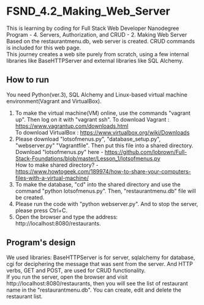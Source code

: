 # FSND_4.2_Making_Web_Server
This is learning by coding for Full Stack Web Developer Nanodegree Program - 4. Servers, Authorization, and CRUD - 2. Making Web Server </br>
Based on the restaurantmenu.db, web server is created. CRUD commands is included for this web page. </br>
This journey creates a web site purely from scratch, using a few internal libraries like BaseHTTPServer and external libraries like SQL Alchemy.

## How to run
You need Python(ver.3), SQL Alchemy and Linux-based virtual machine environment(Vagrant and VirtualBox).
  1. To make the virtual machine(VM) online, use the commands "vagrant up". Then log on it with "vagrant ssh".
    To download Vagrant : https://www.vagrantup.com/downloads.html </br>
    To download VirtualBox : https://www.virtualbox.org/wiki/Downloads
  2. Please download "lotsofmenus.py", "database_setup.py", "webserver.py" "Vagrantfile". Then put this file into a shared directory.
	  Download "lotsofmenus.py" here - https://github.com/lobrown/Full-Stack-Foundations/blob/master/Lesson_1/lotsofmenus.py </br>
	  How to make shared directory? - https://www.howtogeek.com/189974/how-to-share-your-computers-files-with-a-virtual-machine/
  3. To make the database, "cd" into the shared directory and use the command "python lotsofmenus.py". Then, "restaurantmenu.db" file will be created.
  4. Please run the code with "python webserver.py". And to stop the server, please press Ctrl+C.
  5. Open the browser and type the address: http://localhost:8080/restaurants.
  
## Program's design
We used libraries: BaseHTTPServer is for server, sqlalchemy for database, cgi for deciphering the message that was sent from the server. And HTTP verbs, GET and POST, are used for CRUD functionality.</br>
If you run the server, open the browser and visit http://localhost:8080/restaurants, then you will see the list of restaurant name in the "restaurantmenu.db". You can create, edit and delete the restaurant list.
  
